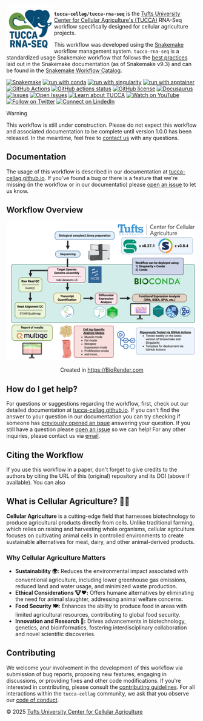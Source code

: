 <div align="left">
  <img width="25%" align="left" src=images/tucca-rna-seq-logo-white.png>
</div>

**`tucca-cellag/tucca-rna-seq`** is the
[Tufts University Center for Cellular Agriculture's (TUCCA)][1] RNA-Seq
workflow specifically designed for cellular agriculture projects.

This workflow was developed using the [Snakemake][1.5] workflow management
system. `tucca-rna-seq` is a standardized usage Snakemake workflow that follows
the [best practices][2.5] laid out in the Snakemake documentation (as of
Snakemake v9.3) and can be found in the [Snakemake Workflow Catalog][3].

[![Snakemake](https://img.shields.io/badge/snakemake-≥8.27.1-3EB049)](https://snakemake.github.io)
[![run with conda](http://img.shields.io/badge/run%20with-conda-3EB049?logo=anaconda)](https://docs.conda.io/en/latest/)
[![run with singularity](https://img.shields.io/badge/run%20with-singularity_≥3.8.4-1d355c)](https://sylabs.io/docs/)
[![run with apptainer](https://img.shields.io/badge/run%20with-apptainer-1d355c)](https://apptainer.org/)
[![GitHub Actions](https://img.shields.io/badge/GitHub_Actions-2088FF?logo=github-actions&logoColor=white)](https://github.com/tucca-cellag/tucca-rna-seq/actions)
[![GitHub actions status](https://github.com/tucca-cellag/tucca-rna-seq/workflows/Tests/badge.svg?branch=main)](https://github.com/tucca-cellag/tucca-rna-seq/actions?query=branch%3Amain+workflow%3ATests)
[![GitHub license](https://img.shields.io/github/license/tucca-cellag/tucca-rna-seq?color=orange)](https://github.com/tucca-cellag/tucca-rna-seq/blob/main/LICENSE)
[![Docusaurus](https://img.shields.io/badge/tucca--cellag.github.io-3EB049?logo=docusaurus&label=Docusaurus)](https://tucca-cellag.github.io/tucca-rna-seq/introduction)
[![Issues](https://img.shields.io/github/issues/tucca-cellag/tucca-rna-seq?style=flat&label=issues&color=3EB049)](https://github.com/tucca-cellag/tucca-rna-seq/issues)
[![Open Issues](https://img.shields.io/badge/GitHub-Open%20Issue-blue?logo=github)](https://github.com/tucca-cellag/tucca-rna-seq/issues/new)
[![Learn about TUCCA](http://img.shields.io/badge/TUCCA-3172AE.svg?label=learn%20about)](https://cellularagriculture.tufts.edu/)
[![Watch on YouTube](http://img.shields.io/badge/TUCCA-FF0000?label=youtube&logo=youtube)](https://www.youtube.com/channel/UC29F8uqsu_K7aRxOgjfG_HQ)
[![Follow on Twitter](http://img.shields.io/badge/tuftscellag-1DA1F2?label=twitter&logo=x)](https://twitter.com/tuftscellag)
[![Connect on LindedIn](https://custom-icon-badges.demolab.com/badge/TUCCA-0077B5?label=LinkedIn&logo=linkedin-white&logoColor=fff)](https://www.linkedin.com/company/tufts-cell-ag/)

> [!WARNING]
> This workflow is still under construction. Please do not expect this workflow
> and associated documentation to be complete until version 1.0.0 has been
> released. In the meantime, feel free to [contact us][contact] with any
> questions.

## Documentation

The usage of this workflow is described in our documentation at
[tucca-cellag.github.io][2]. If you've found a bug or there is a feature that
we're missing (in the workflow or in our documentatio) please
[open an issue][5] to let us know.

## Workflow Overview

<div align="center">
  <img alt="tucca-rna-seq workflow map" src="images/tucca-rna-seq-workflow-no-logo.png" width="700">
  <p>Created in <a href="https://BioRender.com">https://BioRender.com</a></p>
</div>

## How do I get help?

For questions or suggestions regarding the workflow, first, check out our
detailed documentation at [tucca-cellag.github.io][2]. If you can't find the
answer to your question in our documentation you can try checking if someone
has [previously opened an issue][4] answering your question. If you still have
a question please [open an issue][5] so we can help! For any other inquiries,
please contact us via [email][contact].

## Citing the Workflow

If you use this workflow in a paper, don't forget to give credits to the
authors by citing the URL of this (original) repository and its DOI (above if
available). You can also 

## What is Cellular Agriculture? 🧬🌱

**Cellular Agriculture** is a cutting-edge field that harnesses biotechnology
to produce agricultural products directly from cells. Unlike traditional
farming, which relies on raising and harvesting whole organisms, cellular
agriculture focuses on cultivating animal cells in controlled environments to
create sustainable alternatives for meat, dairy, and other animal-derived
products.

### **Why Cellular Agriculture Matters**

- **Sustainability 🌍:** Reduces the environmental impact associated with
  conventional agriculture, including lower greenhouse gas emissions, reduced
  land and water usage, and minimized waste production.
- **Ethical Considerations 🐮❤️:** Offers humane alternatives by eliminating the
  need for animal slaughter, addressing animal welfare concerns.
- **Food Security 🍽️:** Enhances the ability to produce food in areas with
  limited agricultural resources, contributing to global food security.
- **Innovation and Research 🔬:** Drives advancements in biotechnology,
  genetics, and bioinformatics, fostering interdisciplinary collaboration and
  novel scientific discoveries.

## Contributing

We welcome your involvement in the development of this workflow via submission
of bug reports, proposing new features, engaging in discussions, or providing
fixes and other code modifications. If you're interested in contributing,
please consult the [contributing guidelines][6]. For all interactions within
the `tucca-cellag` community, we ask that you observe our [code of conduct][7].

&copy; 2025 [Tufts University Center for Cellular Agriculture][1]

[1]: https://cellularagriculture.tufts.edu/
[1.5]: https://snakemake.readthedocs.io/en/stable/
[2]: https://tucca-cellag.github.io/tucca-rna-seq/introduction
[2.5]: https://snakemake.readthedocs.io/en/stable/snakefiles/best_practices.html
[3]: https://snakemake.github.io/snakemake-workflow-catalog/docs/workflows/tucca-cellag%20tucca-rna-seq.html
[4]: https://github.com/tucca-cellag/tucca-rna-seq/issues
[5]: https://github.com/tucca-cellag/tucca-rna-seq/issues/new
[contact]: <mailto:benjamin.bromberg@tufts.edu>
[6]: CONTRIBUTING.md
[7]: CODE_OF_CONDUCT.md
